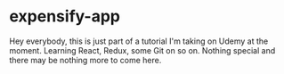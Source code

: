 # expensify-app
Hey everybody, this is just part of a tutorial I'm taking on Udemy at the moment.
Learning React, Redux, some Git on so on. Nothing special and there may be nothing more to come here.

